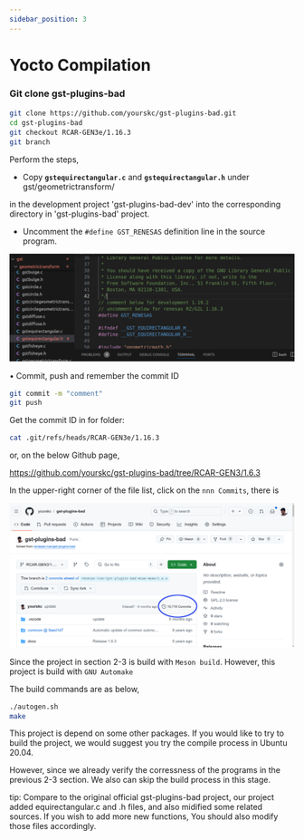 ```yaml
---
sidebar_position: 3
---
```


# Yocto Compilation
### Git clone gst-plugins-bad

```bash
git clone https://github.com/yourskc/gst-plugins-bad.git
cd gst-plugins-bad
git checkout RCAR-GEN3e/1.16.3
git branch
```

Perform the steps,

- Copy **`gstequirectangular.c`** and **`gstequirectangular.h`** under gst/geometrictransform/

in the development project 'gst-plugins-bad-dev' into the corresponding directory in 'gst-plugins-bad' project.

- Uncomment the `#define GST_RENESAS` definition line in the source program.

![](../img/g02_01.png)

• Commit, push and remember the commit ID

```bash
git commit -m "comment"
git push
```

Get the commit ID in for folder:

```bash
cat .git/refs/heads/RCAR-GEN3e/1.16.3
```

or, on the below Github page,

https://github.com/yourskc/gst-plugins-bad/tree/RCAR-GEN3/1.6.3

In the upper-right corner of the file list, click on the `nnn Commits`, there is

![](../img/g02_02.png)

Since the project in section 2-3 is build with `Meson build`. However, this project is build with `GNU Automake`

The build commands are as below,

```bash
./autogen.sh
make
```

This project is depend on some other packages. If you would like to try to build the project, we would suggest you try the compile process in Ubuntu 20.04.

However, since we already verify the corressness of the programs in the previous 2-3 section. We also can skip the build process in this stage.

tip: Compare to the original official gst-plugins-bad project, our project added equirectangular.c and .h files, and also midified some related sources. If you wish to add more new functions, You should also modify those files accordingly.